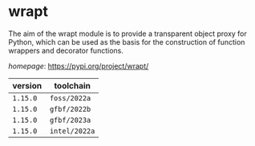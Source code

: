 # wrapt

The aim of the wrapt module is to provide a transparent object proxy for Python, which can be used as the basis for the construction of function wrappers and decorator functions.

*homepage*: <https://pypi.org/project/wrapt/>

version | toolchain
--------|----------
``1.15.0`` | ``foss/2022a``
``1.15.0`` | ``gfbf/2022b``
``1.15.0`` | ``gfbf/2023a``
``1.15.0`` | ``intel/2022a``
